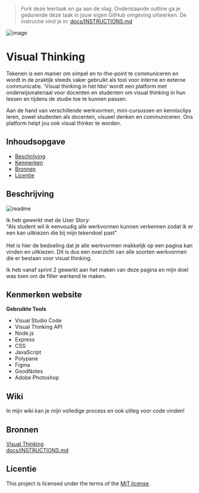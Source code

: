 > _Fork_ deze leertaak en ga aan de slag. Onderstaande outline ga je gedurende deze taak in jouw eigen GitHub omgeving uitwerken. De instructie vind je in: [docs/INSTRUCTIONS.md](docs/INSTRUCTIONS.md)

![image](https://user-images.githubusercontent.com/1061632/191292733-fe7516d2-aaf9-4fc6-bbed-14fbd9d26dd5.png)

# Visual Thinking
Tekenen is een manier om simpel en to-the-point te communiceren en wordt in de praktijk steeds vaker gebruikt als tool voor interne en externe communicatie. ‘Visual thinking in het hbo’ wordt een platform met onderwijsmateriaal voor docenten en studenten om visual thinking in hun lessen en tijdens de studie toe te kunnen passen.

Aan de hand van verschillende werkvormen, mini-cursussen en kennisclips leren, zowel studenten als docenten, visueel denken en communiceren. Ons platform helpt jou ook visual thinker te worden.

## Inhoudsopgave
  * [Beschrijving](#beschrijving)
  * [Kenmerken](#kenmerken)
  * [Bronnen](#bronnen)
  * [Licentie](#licentie)

## Beschrijving

![readme](https://user-images.githubusercontent.com/106411511/227812045-65bf2cdd-d4ec-4706-a848-cc0dc18f7685.jpg)


Ik heb gewerkt met de User Story:
<br>
"Als student wil ik eenvoudig alle werkvormen kunnen verkennen zodat ik er een kan uitkiezen die bij mijn tekendoel past"
<br>
<br>
Het is hier de bedoeling dat je alle werkvormen makkelijk op een pagina kan vinden en uitkiezen. Dit is dus een overzicht van alle soorten werkvormen die er bestaan voor visual thinking. 

Ik heb vanaf sprint 2 gewerkt aan het maken van deze pagina en mijn doel was toen om de filter werkend te maken. 

## Kenmerken website

<b>Gebruikte Tools</b>
<ul>
<li>Visual Studio Code</li>
<li>Visual Thinking API</li>
<li>Node.js</li>
<li>Express</li>
<li>CSS</li>
<li>JavaScript</li>
<li>Polypane</li>
<li>Figma</li>
<li>GoodNotes</li>
<li>Adobe Photoshop</li>
</ul>

## Wiki

In mijn wiki kan je mijn volledige process en ook uitleg voor code vinden! 

## Bronnen

<a href="https://github.com/fdnd-agency/visual-thinking">Visual Thinking</a>
<br>
[docs/INSTRUCTIONS.md](docs/INSTRUCTIONS.md)

## Licentie

This project is licensed under the terms of the [MIT license](./LICENSE).
